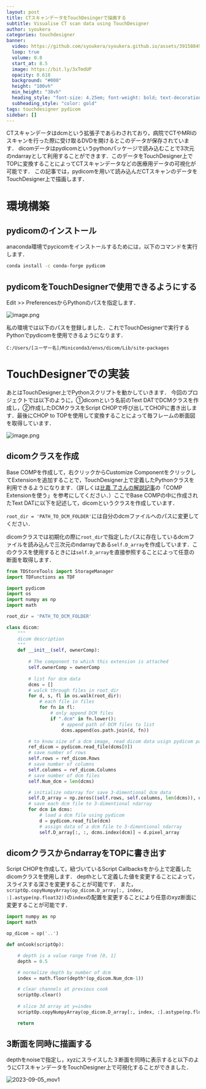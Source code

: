```yaml
---
layout: post
title: CTスキャンデータをTouchDesingerで描画する
subtitle: Visualise CT scan data using TouchDesigner
author: syoukera
categories: touchdesigner
banner:
  video: https://github.com/syoukera/syoukera.github.io/assets/39158849/4d146767-4e51-4ea8-8797-36b83a00bc42
  loop: true
  volume: 0.8
  start_at: 8.5
  image: https://bit.ly/3xTmdUP
  opacity: 0.618
  background: "#000"
  height: "100vh"
  min_height: "38vh"
  heading_style: "font-size: 4.25em; font-weight: bold; text-decoration: underline"
  subheading_style: "color: gold"
tags: touchdesigner pydicom
sidebar: []
---
```

CTスキャンデータはdcmという拡張子であらわされており，病院でCTやMRIのスキャンを行った際に受け取るDVDを開けるとこのデータが保存されています．
dicomデータはpydicomというpythonパッケージで読み込むことで3次元のndarrayとして利用することができます．このデータをTouchDesigner上でTOPに変換することによってCTスキャンデータなどの医療用データの可視化が可能です．
この記事では，pydicomを用いて読み込んだCTスキャンのデータをTouchDesigner上で描画します．

# 環境構築

## pydicomのインストール

anaconda環境でpycicomをインストールするためには，以下のコマンドを実行します．

```bash
conda install -c conda-forge pydicom
```
## pydicomをTouchDesignerで使用できるようにする

Edit >> PreferencesからPythonのパスを指定します．

![image.png](/assets/images/2023-09-05-fig1.png)

私の環境では以下のパスを登録しました．これでTouchDesignerで実行するPythonでpydicomを使用できるようになります．

```
C:/Users/[ユーザー名]/Miniconda3/envs/dicom/Lib/site-packages
```

# TouchDesignerでの実装

あとはTouchDesigner上でPythonスクリプトを動かしていきます．
今回のプロジェクトでは以下のように，①dicomという名前のText DATでDCMクラスを作成し，②作成したDCMクラスをScript CHOPで呼び出してCHOPに書き出します．最後にCHOP to TOPを使用して変換することによって毎フレームの断面図を取得しています．

![image.png](/assets/images/2023-09-05-fig2.png)

## dicomクラスを作成

Base COMPを作成して，右クリックからCustomize ComponentをクリックしてExtensionを追加することで，TouchDesigner上で定義したPythonクラスを利用できるようになります．（詳しくは[比嘉 了さんの解説記事](http://satoruhiga.com/post/extending-touchdesigner/)の「COMP Extensionを使う」を参考にしてください．）ここでBase COMPの中に作成されたText DATに以下を記述して，dicomというクラスを作成しています．

`root_dir = 'PATH_TO_DCM_FOLDER'`には自分のdcmファイルへのパスに変更してください．

dicomクラスでは初期化の際に`root_dir`で指定したパスに存在しているdcmファイルを読み込んで三次元のndarrayである`self.D_array`を作成しています．このクラスを使用するときには`self.D_array`を直接参照することによって任意の断面を取得します．


```python
from TDStoreTools import StorageManager
import TDFunctions as TDF

import pydicom
import os
import numpy as np
import math

root_dir = 'PATH_TO_DCM_FOLDER'

class dicom:
	"""
	dicom description
	"""
	def __init__(self, ownerComp):
		
		# The component to which this extension is attached
		self.ownerComp = ownerComp
		
		# list for dcm data 
		dcms = []
		# walck through files in root_dir
		for d, s, fl in os.walk(root_dir):
			# each file in files
			for fn in fl:
				# only append DCM files
				if ".dcm" in fn.lower():
					# append path of DCM files to list
					dcms.append(os.path.join(d, fn))

		# to know size of a dcm image, read dicom data usign pydicom package
		ref_dicom = pydicom.read_file(dcms[0])
		# save number of rows
		self.rows = ref_dicom.Rows
		# save number of columns
		self.columns = ref_dicom.Columns
		# save number of dcm files
		self.Num_dcm = len(dcms)

		# initialize ndarray for save 3-dimentional dcm data
		self.D_array = np.zeros((self.rows, self.columns, len(dcms)), dtype=ref_dicom.pixel_array.dtype)
		# save each dcm file to 3-dimentional ndarray
		for dcm in dcms:
			# load a dcm file using pydicom
			d = pydicom.read_file(dcm)
			# assign data of a dcm file to 3-dimentional ndarray
			self.D_array[:, :, dcms.index(dcm)] = d.pixel_array
```

## dicomクラスからndarrayをTOPに書き出す

Script CHOPを作成して，紐づいているScript Callbacksをから上で定義したdicomクラスを使用します．
depthとして定義した値を変更することによって，スライスする深さを変更することが可能です．
また，`scriptOp.copyNumpyArray(op_dicom.D_array[:, index, :].astype(np.float32))`の`index`の配置を変更することにより任意のxyz断面に変更することが可能です．

```python
import numpy as np
import math

op_dicom = op('..')

def onCook(scriptOp):

	# depth is a value range from [0, 1]
	depth = 0.5

	# normalize depth by number of dcm
	index = math.floor(depth*(op_dicom.Num_dcm-1))

    # clear channels at previous cook
	scriptOp.clear()
    
    # slice 3d array at y=index
	scriptOp.copyNumpyArray(op_dicom.D_array[:, index, :].astype(np.float32))

	return
```

## 3断面を同時に描画する

depthをnoiseで指定し，xyzにスライスした３断面を同時に表示すると以下のようにCTスキャンデータをTouchDesigner上で可視化することができました．

![2023-09-05_mov1](https://github.com/syoukera/syoukera.github.io/assets/39158849/268247fa-188b-46b5-9377-d445ff8205a0)


